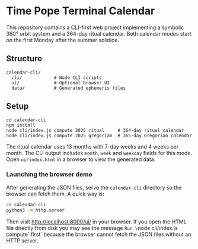 # Time Pope Terminal Calendar

This repository contains a CLI-first web project implementing a symbolic 360° orbit system and a 364-day ritual calendar. Both calendar modes start on the first Monday after the summer solstice.

## Structure

```
calendar-cli/
  cli/            # Node CLI scripts
  ui/             # Optional browser UI
  data/           # Generated ephemeris files
```

## Setup

```
cd calendar-cli
npm install
node cli/index.js compute 2025 ritual     # 364-day ritual calendar
node cli/index.js compute 2025 gregorian  # 365-day Gregorian calendar
```

The ritual calendar uses 13 months with 7-day weeks and 4 weeks per month. The CLI output includes `month`, `week` and `weekday` fields for this mode. Open `ui/index.html` in a browser to view the generated data.

### Launching the browser demo

After generating the JSON files, serve the `calendar-cli` directory so the
browser can fetch them. A quick way is:

```bash
cd calendar-cli
python3 -m http.server
```

Then visit <http://localhost:8000/ui/> in your browser. If you open the HTML
file directly from disk you may see the message `Run \`node cli/index.js
compute\` first` because the browser cannot fetch the JSON files without an HTTP
server.

